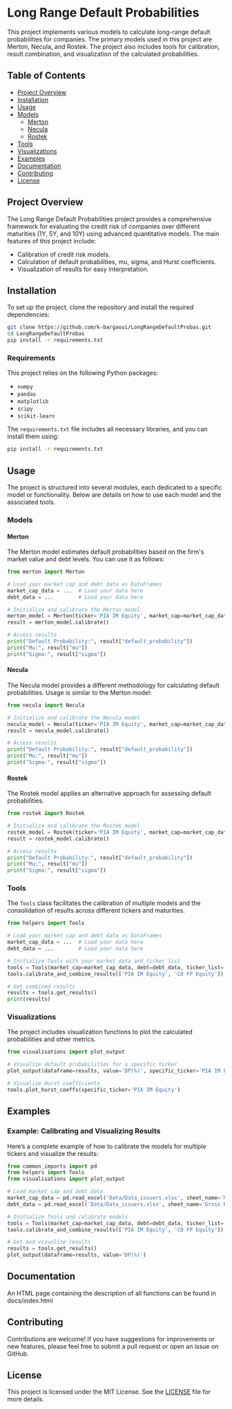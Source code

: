 
# Long Range Default Probabilities

This project implements various models to calculate long-range default probabilities for companies. The primary models used in this project are Merton, Necula, and Rostek. The project also includes tools for calibration, result combination, and visualization of the calculated probabilities.

## Table of Contents

- [Project Overview](#project-overview)
- [Installation](#installation)
- [Usage](#usage)
- [Models](#models)
  - [Merton](#merton)
  - [Necula](#necula)
  - [Rostek](#rostek)
- [Tools](#tools)
- [Visualizations](#visualizations)
- [Examples](#examples)
- [Documentation](#documentation)
- [Contributing](#contributing)
- [License](#license)

## Project Overview

The Long Range Default Probabilities project provides a comprehensive framework for evaluating the credit risk of companies over different maturities (1Y, 5Y, and 10Y) using advanced quantitative models. The main features of this project include:

- Calibration of credit risk models.
- Calculation of default probabilities, mu, sigma, and Hurst coefficients.
- Visualization of results for easy interpretation.

## Installation

To set up the project, clone the repository and install the required dependencies:

```bash
git clone https://github.com/k-bargaoui/LongRangeDefaultProbas.git
cd LongRangeDefaultProbas
pip install -r requirements.txt
```

### Requirements

This project relies on the following Python packages:

- `numpy`
- `pandas`
- `matplotlib`
- `scipy`
- `scikit-learn`

The `requirements.txt` file includes all necessary libraries, and you can install them using:

```bash
pip install -r requirements.txt
```

## Usage

The project is structured into several modules, each dedicated to a specific model or functionality. Below are details on how to use each model and the associated tools.

### Models

#### Merton

The Merton model estimates default probabilities based on the firm's market value and debt levels. You can use it as follows:

```python
from merton import Merton

# Load your market cap and debt data as DataFrames
market_cap_data = ...  # Load your data here
debt_data = ...        # Load your data here

# Initialize and calibrate the Merton model
merton_model = Merton(ticker='PIA IM Equity', market_cap=market_cap_data, debt=debt_data, T=5)
result = merton_model.calibrate()

# Access results
print("Default Probability:", result["default_probability"])
print("Mu:", result["mu"])
print("Sigma:", result["sigma"])
```

#### Necula

The Necula model provides a different methodology for calculating default probabilities. Usage is similar to the Merton model:

```python
from necula import Necula

# Initialize and calibrate the Necula model
necula_model = Necula(ticker='PIA IM Equity', market_cap=market_cap_data, debt=debt_data, T=5)
result = necula_model.calibrate()

# Access results
print("Default Probability:", result["default_probability"])
print("Mu:", result["mu"])
print("Sigma:", result["sigma"])
```

#### Rostek

The Rostek model applies an alternative approach for assessing default probabilities.

```python
from rostek import Rostek

# Initialize and calibrate the Rostek model
rostek_model = Rostek(ticker='PIA IM Equity', market_cap=market_cap_data, debt=debt_data, T=5)
result = rostek_model.calibrate()

# Access results
print("Default Probability:", result["default_probability"])
print("Mu:", result["mu"])
print("Sigma:", result["sigma"])
```

### Tools

The `Tools` class facilitates the calibration of multiple models and the consolidation of results across different tickers and maturities. 

```python
from helpers import Tools

# Load your market cap and debt data as DataFrames
market_cap_data = ...  # Load your data here
debt_data = ...        # Load your data here

# Initialize Tools with your market data and ticker list
tools = Tools(market_cap=market_cap_data, debt=debt_data, ticker_list=['PIA IM Equity', 'CO FP Equity'])
tools.calibrate_and_combine_results(['PIA IM Equity', 'CO FP Equity'])

# Get combined results
results = tools.get_results()
print(results)
```

### Visualizations

The project includes visualization functions to plot the calculated probabilities and other metrics. 

```python
from visualisations import plot_output

# Visualize default probabilities for a specific ticker
plot_output(dataframe=results, value='DP(%)', specific_ticker='PIA IM Equity')

# Visualize Hurst coefficients
tools.plot_hurst_coeffs(specific_ticker='PIA IM Equity')
```

## Examples

### Example: Calibrating and Visualizing Results

Here’s a complete example of how to calibrate the models for multiple tickers and visualize the results:

```python
from common_imports import pd
from helpers import Tools
from visualisations import plot_output

# Load market cap and debt data
market_cap_data = pd.read_excel('Data/Data_issuers.xlsx', sheet_name='Mod Market Cap')
debt_data = pd.read_excel('Data/Data_issuers.xlsx', sheet_name='Gross Debt', nrows=1)

# Initialize Tools and calibrate models
tools = Tools(market_cap=market_cap_data, debt=debt_data, ticker_list=['PIA IM Equity', 'CO FP Equity'])
tools.calibrate_and_combine_results(['PIA IM Equity', 'CO FP Equity'])

# Get and visualize results
results = tools.get_results()
plot_output(dataframe=results, value='DP(%)')
```
## Documentation

An HTML page containing the description of all functions can be found in docs/index.html

## Contributing

Contributions are welcome! If you have suggestions for improvements or new features, please feel free to submit a pull request or open an issue on GitHub.

## License

This project is licensed under the MIT License. See the [LICENSE](LICENSE) file for more details.
